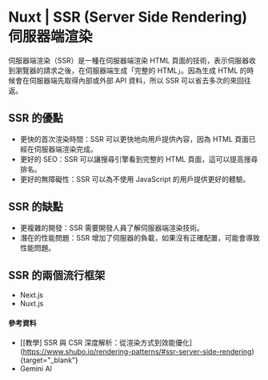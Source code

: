 # Nuxt | SSR (Server Side Rendering) 伺服器端渲染
伺服器端渲染（SSR）是一種在伺服器端渲染 HTML 頁面的技術，表示伺服器收到瀏覽器的請求之後，在伺服器端生成「完整的 HTML」。因為生成 HTML 的時候會在伺服器端先取得內部或外部 API 資料，所以 SSR 可以省去多次的來回往返。

## SSR 的優點
* 更快的首次渲染時間：SSR 可以更快地向用戶提供內容，因為 HTML 頁面已經在伺服器端渲染完成。
* 更好的 SEO：SSR 可以讓搜尋引擎看到完整的 HTML 頁面，這可以提高搜尋排名。
* 更好的無障礙性：SSR 可以為不使用 JavaScript 的用戶提供更好的體驗。


## SSR 的缺點
* 更複雜的開發：SSR 需要開發人員了解伺服器端渲染技術。
* 潛在的性能問題：SSR 增加了伺服器的負載，如果沒有正確配置，可能會導致性能問題。


## SSR 的兩個流行框架
* Next.js
* Nuxt.js


#### 參考資料
* \[\[教學\] SSR 與 CSR 深度解析：從渲染方式到效能優化\](https://www.shubo.io/rendering-patterns/#ssr-server-side-rendering){target="_blank"}
* Gemini AI